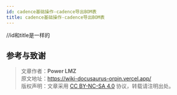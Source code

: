 ```yaml
---
id: cadence基础操作-cadence导出BOM表
title: cadence基础操作-cadence导出BOM表
---
```


//id和title是一样的


## 参考与致谢

> 文章作者：**Power LMZ**  
> 原文地址：https://wiki-docusaurus-orpin.vercel.app/  
> 版权声明：文章采用 [CC BY-NC-SA 4.0](https://creativecommons.org/licenses/by/4.0/deed.zh) 协议，转载请注明出处。
